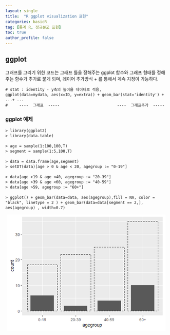 ```yaml
---
layout: single
title:  "R ggplot visualization 표현"
categories: basicR
tag: [통계 R, 정규분포 표현]
toc: true
author_profile: false
---
```


## ggplot
그래프를 그리기 위한 코드는 그래프 틀을 정해주는 ggplot 함수와 그래프 형태를 정해주는 함수가 추가로 붙게 되며, 레이어 추가방식 + 를 통해서 계속 지정이 가능하다.

```{r}
# stat : identity - y축의 높이을 데이터로 적용, 
ggplot(data=mydata, aes(x=ID, y=extra)) + geom_bar(stat='identity') + ...+ ...
#     ----  그래프  -----                         ----  그래프추가  -----

```

### ggplot  예제
```{r}
> library(ggplot2)
> library(data.table)

> age = sample(1:100,100,T)
> segment = sample(1:5,100,T)

> data = data.frame(age,segment)
> setDT(data)[age > 0 & age < 20, agegroup := "0-19"]

> data[age >19 & age <40, agegroup := "20-39"]
> data[age >39 & age <60, agegroup := "40-59"]
> data[age >59, agegroup := "60+"]

> ggplot() + geom_bar(data=data, aes(agegroup),fill = NA, color = "black", linetype = 2 ) + geom_bar(data=data[segment == 2,], aes(agegroup) , width=0.7)
```

<center><img src="../../images/2022-03-30-basicR-8/pic-1.png"></center>